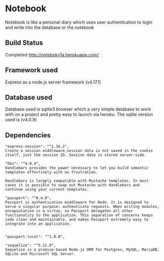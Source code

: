 # Notebook
Notebook is  like a personal diary which uses user authentication to login and write into the database or the notebook 

## Build Status
Completed
http://notebokv1a.herokuapp.com/

## Framework used
Express as a node.js server framework (v4.17.1)

## Database used
Database  used is sqlite3 browser which a very simple database to work with on a project and pretty easy to launch via heroku.
The sqlite version  used  is (v4.0.9)


## Dependencies 
    "express-session": "^1.16.2",
    Create a session middleware,session data is not saved in the cookie itself, just the session ID. Session data is stored server-side.
    
    "hbs": "^4.0.4",
    Handlebars provides the power necessary to let you build semantic templates effectively with no frustration.

    Handlebars is largely compatible with Mustache templates. In most cases it is possible to swap out Mustache with Handlebars and      continue using your current templates. 
    
    "passport": "^0.4.0",
    Passport is authentication middleware for Node. It is designed to serve a singular purpose: authenticate requests. When writing modules, encapsulation is a virtue, so Passport delegates all other functionality to the application. This separation of concerns keeps code clean and maintainable, and makes Passport extremely easy to integrate into an application.
    
    
    "passport-local": "^1.0.0",
    
    "sequelize": "^5.11.0",
    Sequelize is a promise-based Node.js ORM for Postgres, MySQL, MariaDB, SQLite and Microsoft SQL Server.
